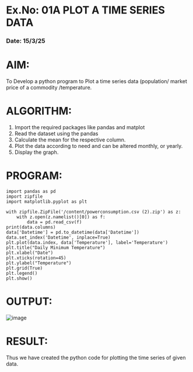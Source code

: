 # Ex.No: 01A PLOT A TIME SERIES DATA
###  Date: 15/3/25

# AIM:
To Develop a python program to Plot a time series data (population/ market price of a commodity
/temperature.
# ALGORITHM:
1. Import the required packages like pandas and matplot
2. Read the dataset using the pandas
3. Calculate the mean for the respective column.
4. Plot the data according to need and can be altered monthly, or yearly.
5. Display the graph.
# PROGRAM:
```
import pandas as pd
import zipfile
import matplotlib.pyplot as plt

with zipfile.ZipFile('/content/powerconsumption.csv (2).zip') as z:
    with z.open(z.namelist()[0]) as f:
        data = pd.read_csv(f)
print(data.columns)
data['Datetime'] = pd.to_datetime(data['Datetime'])
data.set_index('Datetime', inplace=True)
plt.plot(data.index, data['Temperature'], label='Temperature')
plt.title("Daily Minimum Temperature")
plt.xlabel("Date")
plt.xticks(rotation=45)
plt.ylabel("Temperature")
plt.grid(True)
plt.legend()
plt.show()
```










# OUTPUT:
![image](https://github.com/user-attachments/assets/097d3c2e-38c3-4da1-a3d4-43831a8dfa9d)






# RESULT:
Thus we have created the python code for plotting the time series of given data.
